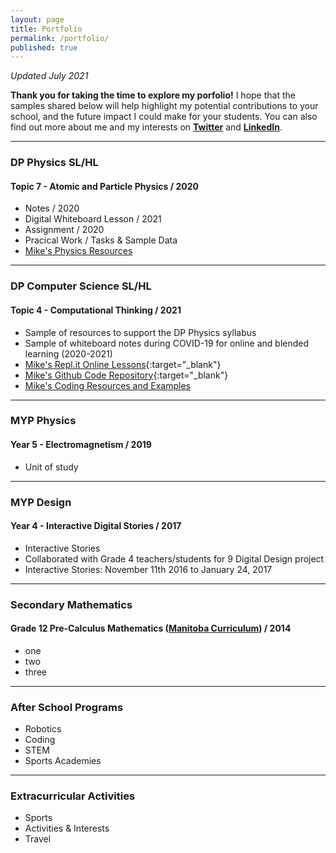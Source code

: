 ```yaml
---
layout: page
title: Portfolio
permalink: /portfolio/
published: true
---
```

*Updated July 2021*  
  
**Thank you for taking the time to explore my porfolio!** I hope that the samples shared below will help highlight my potential contributions to your school, and the future impact I could make for your students. You can also find out more about me and my interests on **[Twitter](https://twitter.com/mvpoirier)** and **[LinkedIn](https://www.linkedin.com/in/mvpoirier8)**.

---

### DP Physics SL/HL
#### Topic 7 - Atomic and Particle Physics / 2020
- Notes / 2020
- Digital Whiteboard Lesson / 2021
- Assignment / 2020
- Pracical Work / Tasks & Sample Data
- [Mike's Physics Resources](https://mvpoirier.github.io/physics/)

---

### DP Computer Science SL/HL
#### Topic 4 - Computational Thinking / 2021
- Sample of resources to support the DP Physics syllabus
- Sample of whiteboard notes during COVID-19 for online and blended learning (2020-2021)
- [Mike's Repl.it Online Lessons](https://repl.it/@mpoirier){:target="_blank"}
- [Mike's Github Code Repository](https://github.com/mvpoirier){:target="_blank"}
- [Mike's Coding Resources and Examples](https://mvpoirier.github.io/coding/)

---

### MYP Physics
#### Year 5 - Electromagnetism / 2019
- Unit of study

---

### MYP Design
#### Year 4 - Interactive Digital Stories / 2017
- Interactive Stories
- Collaborated with Grade 4 teachers/students for 9 Digital Design project
- Interactive Stories: November 11th 2016 to January 24, 2017

---

### Secondary Mathematics
#### Grade 12 Pre-Calculus Mathematics ([Manitoba Curriculum](https://www.edu.gov.mb.ca/k12/cur/math/framework_9-12/index.html)) / 2014
- one
- two
- three

---

### After School Programs
- Robotics
- Coding
- STEM
- Sports Academies

---

### Extracurricular Activities
- Sports
- Activities & Interests
- Travel